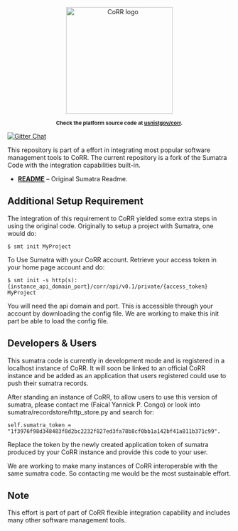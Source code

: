 <p align="center">
    <img src="https://rawgit.com/usnistgov/corr/master/corr-view/frontend/images/logo.svg"
         height="240"
         alt="CoRR logo"
         class="inline">
</p>

<p align="center"><sup><strong>
Check the platform source code at <a href="https://github.com/usnistgov/corr">usnistgov/corr</a>.
</strong></sup></p>

[![Gitter Chat](https://img.shields.io/gitter/room/gitterHQ/gitter.svg)](https://gitter.im/usnistgov/corr)


This repository is part of a effort in integrating most popular software management tools to CoRR.
The current repository is a fork of the Sumatra Code with the integration capabilities built-in.
* **[README](ABOUT.md)** – Original Sumatra Readme.

## Additional Setup Requirement

The integration of this requirement to CoRR yielded some extra steps in using the original code.
Originally to setup a project with Sumatra, one would do:

    $ smt init MyProject

To Use Sumatra with your CoRR account. Retrieve your access token in your home page account and do:

    $ smt init -s http(s):{instance_api_domain_port}/corr/api/v0.1/private/{access_token} MyProject

You will need the api domain and port. This is accessible through your account by downloading the 
config file. We are working to make this init part be able to load the config file.

## Developers & Users

This sumatra code is currently in development mode and is registered in a localhost instance of CoRR.
It will soon be linked to an official CoRR instance and be added as an application that users registered
could use to push their sumatra records.

After standing an instance of CoRR, to allow users to use this version of sumatra, please contact me
(Faical Yannick P. Congo) or look into sumatra/recordstore/http_store.py and search for:

    self.sumatra_token = "1f3976f98d348483f8d2bc2232f827ed3fa78b8cf0bb1a142bf41a811b371c99".

Replace the token by the newly created application token of sumatra produced by your CoRR instance and
provide this code to your user.

We are working to make many instances of CoRR interoperable with the same sumatra code. So contacting me
would be the most sustainable effort.

## Note

This effort is part of part of CoRR flexible integration capability and includes many other software 
management tools.
